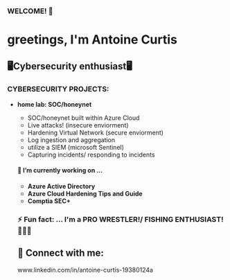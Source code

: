 ### WELCOME! 👋<h1>greetings, I'm Antoine Curtis<h2>🖥️Cybersecurity enthusiast🖥️<hs>

  <h3>CYBERSECURITY PROJECTS:</h3>

- <b>home lab: SOC/honeynet</b>
  - SOC/honeynet built within Azure Cloud 
  - Live attacks! (insecure enviorment)
  - Hardening Virtual Network (secure enviorment)
  - Log ingestion and aggregation
  - utilize a SIEM (microsoft Sentinel)
  - Capturing incidents/ responding to incidents
 
  <h4>🔭 I’m currently working on ...<h4>
   
    
     - Azure Active Directory
     - Azure Cloud Hardening Tips and Guide
     - Comptia SEC+
   
   
    <h3>⚡ Fun fact: ... I'm a PRO WRESTLER!/ FISHING ENTHUSIAST!💪💪💪<h3>
     
  <h2> 🤳 Connect with me:</h2>www.linkedin.com/in/antoine-curtis-19380124a


  
  



